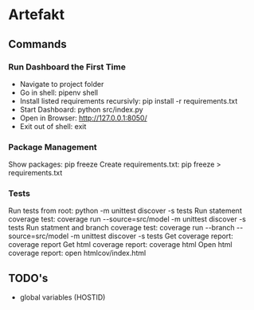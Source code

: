 # Artefakt

## Commands
### Run Dashboard the First Time
- Navigate to project folder
- Go in shell: pipenv shell
- Install listed requirements recursivly: pip install -r requirements.txt
- Start Dashboard: python src/index.py 
- Open in Browser: http://127.0.0.1:8050/
- Exit out of shell: exit
### Package Management
Show packages: pip freeze
Create requirements.txt: pip freeze > requirements.txt
### Tests
Run tests from root: python -m unittest discover -s tests
Run statement coverage test: coverage run --source=src/model -m unittest discover -s tests
Run statment and branch coverage test: coverage run --branch --source=src/model -m unittest discover -s tests
Get coverage report: coverage report
Get html coverage report: coverage html
Open html coverage report: open htmlcov/index.html


## TODO's
- global variables (HOSTID)


